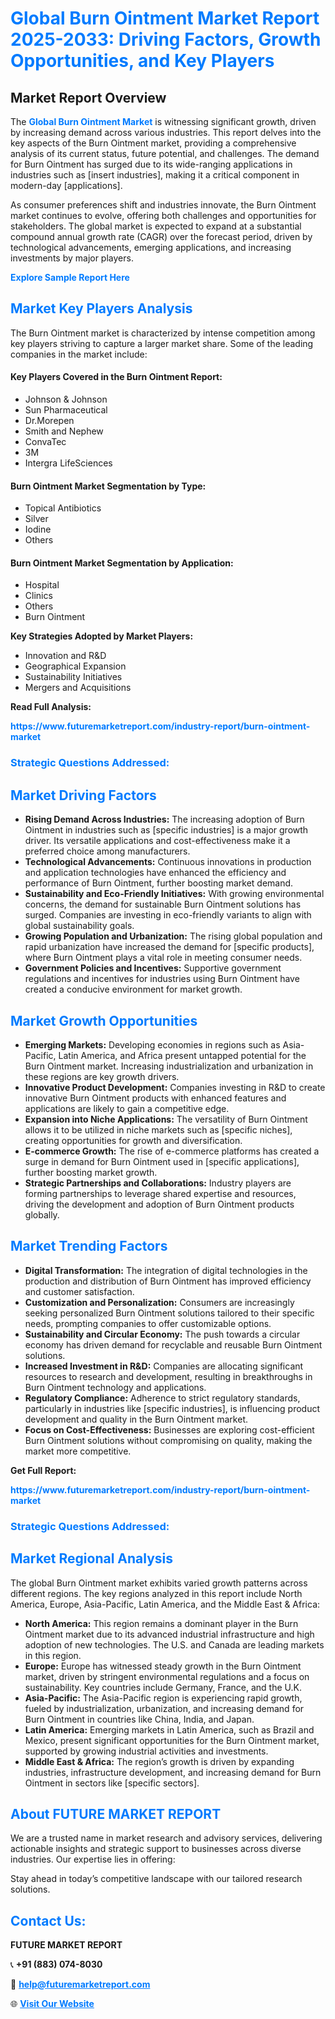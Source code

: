 <h1 style="color: #007BFF;">Global Burn Ointment Market Report 2025-2033: Driving Factors, Growth Opportunities, and Key Players</h1>

<section id="overview">
<h2>Market Report Overview</h2>
<p>The <a href="https://www.futuremarketreport.com/industry-report/burn-ointment-market" style="color: #007BFF; text-decoration: none;"><strong>Global Burn Ointment Market</strong></a> is witnessing significant growth, driven by increasing demand across various industries. This report delves into the key aspects of the Burn Ointment market, providing a comprehensive analysis of its current status, future potential, and challenges. The demand for Burn Ointment has surged due to its wide-ranging applications in industries such as [insert industries], making it a critical component in modern-day [applications].</p>
<p>As consumer preferences shift and industries innovate, the Burn Ointment market continues to evolve, offering both challenges and opportunities for stakeholders. The global market is expected to expand at a substantial compound annual growth rate (CAGR) over the forecast period, driven by technological advancements, emerging applications, and increasing investments by major players.</p>
</section>

<section id="overview">
<p><a href="https://www.futuremarketreport.com/request-sample/reportId=123790" style="color: #007BFF; text-decoration: none;"><strong>Explore Sample Report Here</strong></a></p>
</section>

<section id="key-players">
<h2 style="color: #007BFF;">Market Key Players Analysis</h2>
<p>The Burn Ointment market is characterized by intense competition among key players striving to capture a larger market share. Some of the leading companies in the market include:</p>
<h4>Key Players Covered in the Burn Ointment Report:</h4>
<ul><li>Johnson &amp; Johnson</li><li>Sun Pharmaceutical</li><li>Dr.Morepen</li><li>Smith and Nephew</li><li>ConvaTec</li><li>3M</li><li>Intergra LifeSciences</li></ul>
<h4>Burn Ointment Market Segmentation by Type:</h4>
<ul><li>Topical Antibiotics</li><li>Silver</li><li>Iodine</li><li>Others</li></ul>

<h4>Burn Ointment Market Segmentation by Application:</h4>
<ul><li>Hospital</li><li>Clinics</li><li>Others</li><li>Burn Ointment</li></ul>
<p><strong>Key Strategies Adopted by Market Players:</strong></p>
<ul>
<li>Innovation and R&D</li>
<li>Geographical Expansion</li>
<li>Sustainability Initiatives</li>
<li>Mergers and Acquisitions</li>
</ul>
</section>

<section>
<p><strong>Read Full Analysis: </strong></p><a href="https://www.futuremarketreport.com/industry-report/burn-ointment-market" style="color: #007BFF; text-decoration: none;"><strong>https://www.futuremarketreport.com/industry-report/burn-ointment-market</strong></a>
<h3 style="color: #007BFF;">Strategic Questions Addressed:</h3>
</section>

<section id="driving-factors">
<h2 style="color: #007BFF;">Market Driving Factors</h2>
<ul>
<li><strong>Rising Demand Across Industries:</strong> The increasing adoption of Burn Ointment in industries such as [specific industries] is a major growth driver. Its versatile applications and cost-effectiveness make it a preferred choice among manufacturers.</li>
<li><strong>Technological Advancements:</strong> Continuous innovations in production and application technologies have enhanced the efficiency and performance of Burn Ointment, further boosting market demand.</li>
<li><strong>Sustainability and Eco-Friendly Initiatives:</strong> With growing environmental concerns, the demand for sustainable Burn Ointment solutions has surged. Companies are investing in eco-friendly variants to align with global sustainability goals.</li>
<li><strong>Growing Population and Urbanization:</strong> The rising global population and rapid urbanization have increased the demand for [specific products], where Burn Ointment plays a vital role in meeting consumer needs.</li>
<li><strong>Government Policies and Incentives:</strong> Supportive government regulations and incentives for industries using Burn Ointment have created a conducive environment for market growth.</li>
</ul>
</section>

<section id="growth-opportunities">
<h2 style="color: #007BFF;">Market Growth Opportunities</h2>
<ul>
<li><strong>Emerging Markets:</strong> Developing economies in regions such as Asia-Pacific, Latin America, and Africa present untapped potential for the Burn Ointment market. Increasing industrialization and urbanization in these regions are key growth drivers.</li>
<li><strong>Innovative Product Development:</strong> Companies investing in R&D to create innovative Burn Ointment products with enhanced features and applications are likely to gain a competitive edge.</li>
<li><strong>Expansion into Niche Applications:</strong> The versatility of Burn Ointment allows it to be utilized in niche markets such as [specific niches], creating opportunities for growth and diversification.</li>
<li><strong>E-commerce Growth:</strong> The rise of e-commerce platforms has created a surge in demand for Burn Ointment used in [specific applications], further boosting market growth.</li>
<li><strong>Strategic Partnerships and Collaborations:</strong> Industry players are forming partnerships to leverage shared expertise and resources, driving the development and adoption of Burn Ointment products globally.</li>
</ul>
</section>

<section id="trending-factors">
<h2 style="color: #007BFF;">Market Trending Factors</h2>
<ul>
<li><strong>Digital Transformation:</strong> The integration of digital technologies in the production and distribution of Burn Ointment has improved efficiency and customer satisfaction.</li>
<li><strong>Customization and Personalization:</strong> Consumers are increasingly seeking personalized Burn Ointment solutions tailored to their specific needs, prompting companies to offer customizable options.</li>
<li><strong>Sustainability and Circular Economy:</strong> The push towards a circular economy has driven demand for recyclable and reusable Burn Ointment solutions.</li>
<li><strong>Increased Investment in R&D:</strong> Companies are allocating significant resources to research and development, resulting in breakthroughs in Burn Ointment technology and applications.</li>
<li><strong>Regulatory Compliance:</strong> Adherence to strict regulatory standards, particularly in industries like [specific industries], is influencing product development and quality in the Burn Ointment market.</li>
<li><strong>Focus on Cost-Effectiveness:</strong> Businesses are exploring cost-efficient Burn Ointment solutions without compromising on quality, making the market more competitive.</li>
</ul>
</section>

<section>
<p><strong>Get Full Report: </strong></p><a href="https://www.futuremarketreport.com/industry-report/burn-ointment-market" style="color: #007BFF; text-decoration: none;"><strong>https://www.futuremarketreport.com/industry-report/burn-ointment-market</strong></a>
<h3 style="color: #007BFF;">Strategic Questions Addressed:</h3>
</section>


<section id="regional-analysis">
<h2 style="color: #007BFF;">Market Regional Analysis</h2>
<p>The global Burn Ointment market exhibits varied growth patterns across different regions. The key regions analyzed in this report include North America, Europe, Asia-Pacific, Latin America, and the Middle East & Africa:</p>
<ul>
<li><strong>North America:</strong> This region remains a dominant player in the Burn Ointment market due to its advanced industrial infrastructure and high adoption of new technologies. The U.S. and Canada are leading markets in this region.</li>
<li><strong>Europe:</strong> Europe has witnessed steady growth in the Burn Ointment market, driven by stringent environmental regulations and a focus on sustainability. Key countries include Germany, France, and the U.K.</li>
<li><strong>Asia-Pacific:</strong> The Asia-Pacific region is experiencing rapid growth, fueled by industrialization, urbanization, and increasing demand for Burn Ointment in countries like China, India, and Japan.</li>
<li><strong>Latin America:</strong> Emerging markets in Latin America, such as Brazil and Mexico, present significant opportunities for the Burn Ointment market, supported by growing industrial activities and investments.</li>
<li><strong>Middle East & Africa:</strong> The region’s growth is driven by expanding industries, infrastructure development, and increasing demand for Burn Ointment in sectors like [specific sectors].</li>
</ul>
</section>

<footer>
<h2 style="color: #007BFF;">About FUTURE MARKET REPORT</h2>
<p>We are a trusted name in market research and advisory services, delivering actionable insights and strategic support to businesses across diverse industries. Our expertise lies in offering:</p>

<p>Stay ahead in today’s competitive landscape with our tailored research solutions.</p>

<h2 style="color: #007BFF;">Contact Us:</h2>
<p><strong>FUTURE MARKET REPORT</strong></p>
<p>📞 <strong>+91 (883) 074-8030</strong></p>
<p>📧 <strong><a href="mailto:help@futuremarketreport.com" style="color: #007BFF;">help@futuremarketreport.com</a></strong></p>
<p>🌐 <strong><a href="https://www.futuremarketreport.com/" style="color: #007BFF;">Visit Our Website</a></strong></p>
</footer>